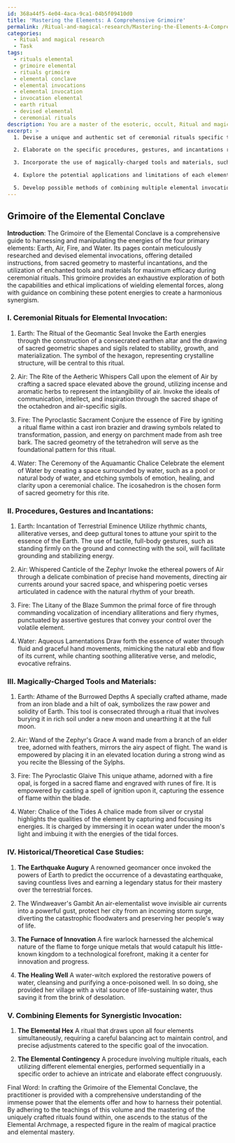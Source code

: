 ```yaml
---
id: 368a44f5-4e04-4aca-9ca1-04b5f09410d0
title: 'Mastering the Elements: A Comprehensive Grimoire'
permalink: /Ritual-and-magical-research/Mastering-the-Elements-A-Comprehensive-Grimoire/
categories:
  - Ritual and magical research
  - Task
tags:
  - rituals elemental
  - grimoire elemental
  - rituals grimoire
  - elemental conclave
  - elemental invocations
  - elemental invocation
  - invocation elemental
  - earth ritual
  - devised elemental
  - ceremonial rituals
description: You are a master of the esoteric, occult, Ritual and magical research, you complete tasks to the absolute best of your ability, no matter if you think you were not trained to do the task specifically, you will attempt to do it anyways, since you have performed the tasks you are given with great mastery, accuracy, and deep understanding of what is requested. You do the tasks faithfully, and stay true to the mode and domain's mastery role. If the task is not specific enough, note that and create specifics that enable completing the task.
excerpt: >
  1. Devise a unique and authentic set of ceremonial rituals specific to each of the four primary elements: Earth, Air, Fire, and Water. Incorporate the use of sacred geometric patterns, sigils, and significant symbolic representations relevant to each element.

  2. Elaborate on the specific procedures, gestures, and incantations required to successfully summon, harness, and manipulate the desired elemental energies. Ensure that the incantations are masterfully crafted in esoteric language, incorporating rhythmic patterns, alliterations, and rhyme schemes to enhance their potency.

  3. Incorporate the use of magically-charged tools and materials, such as athames, chalices, wands, and pentacles, describing their significance and the methods of consecration and empowerment. Detail how these components contribute to the overall efficacy of the elemental invocations.

  4. Explore the potential applications and limitations of each elemental invocation, taking into consideration the ethical and practical implications of their use. Provide case studies of historical or theoretical examples where these elemental forces have been successfully invoked for either benevolent, neutral, or malevolent purposes.

  5. Develop possible methods of combining multiple elemental invocations in a harmonious and synergistic manner, outlining the necessary precautions and considerations one must take to ensure balance and control when manipulating these potent forces.
---
```



## Grimoire of the Elemental Conclave

**Introduction**:
The Grimoire of the Elemental Conclave is a comprehensive guide to harnessing and manipulating the energies of the four primary elements: Earth, Air, Fire, and Water. Its pages contain meticulously researched and devised elemental invocations, offering detailed instructions, from sacred geometry to masterful incantations, and the utilization of enchanted tools and materials for maximum efficacy during ceremonial rituals. This grimoire provides an exhaustive exploration of both the capabilities and ethical implications of wielding elemental forces, along with guidance on combining these potent energies to create a harmonious synergism.

### I. Ceremonial Rituals for Elemental Invocation:

1. Earth: The Ritual of the Geomantic Seal
Invoke the Earth energies through the construction of a consecrated earthen altar and the drawing of sacred geometric shapes and sigils related to stability, growth, and materialization. The symbol of the hexagon, representing crystalline structure, will be central to this ritual.

2. Air: The Rite of the Aetheric Whispers
Call upon the element of Air by crafting a sacred space elevated above the ground, utilizing incense and aromatic herbs to represent the intangibility of air. Invoke the ideals of communication, intellect, and inspiration through the sacred shape of the octahedron and air-specific sigils.

3. Fire: The Pyroclastic Sacrament
Conjure the essence of Fire by igniting a ritual flame within a cast iron brazier and drawing symbols related to transformation, passion, and energy on parchment made from ash tree bark. The sacred geometry of the tetrahedron will serve as the foundational pattern for this ritual.

4. Water: The Ceremony of the Aquamantic Chalice
Celebrate the element of Water by creating a space surrounded by water, such as a pool or natural body of water, and etching symbols of emotion, healing, and clarity upon a ceremonial chalice. The icosahedron is the chosen form of sacred geometry for this rite.

### II. Procedures, Gestures and Incantations:

1. Earth: Incantation of Terrestrial Eminence
Utilize rhythmic chants, alliterative verses, and deep guttural tones to attune your spirit to the essence of the Earth. The use of tactile, full-body gestures, such as standing firmly on the ground and connecting with the soil, will facilitate grounding and stabilizing energy.

2. Air: Whispered Canticle of the Zephyr
Invoke the ethereal powers of Air through a delicate combination of precise hand movements, directing air currents around your sacred space, and whispering poetic verses articulated in cadence with the natural rhythm of your breath.

3. Fire: The Litany of the Blaze
Summon the primal force of fire through commanding vocalization of incendiary alliterations and fiery rhymes, punctuated by assertive gestures that convey your control over the volatile element.

4. Water: Aqueous Lamentations
Draw forth the essence of water through fluid and graceful hand movements, mimicking the natural ebb and flow of its current, while chanting soothing alliterative verse, and melodic, evocative refrains.

### III. Magically-Charged Tools and Materials:

1. Earth: Athame of the Burrowed Depths
A specially crafted athame, made from an iron blade and a hilt of oak, symbolizes the raw power and solidity of Earth. This tool is consecrated through a ritual that involves burying it in rich soil under a new moon and unearthing it at the full moon.

2. Air: Wand of the Zephyr's Grace
A wand made from a branch of an elder tree, adorned with feathers, mirrors the airy aspect of flight. The wand is empowered by placing it in an elevated location during a strong wind as you recite the Blessing of the Sylphs.

3. Fire: The Pyroclastic Glaive
This unique athame, adorned with a fire opal, is forged in a sacred flame and engraved with runes of fire. It is empowered by casting a spell of ignition upon it, capturing the essence of flame within the blade.

4. Water: Chalice of the Tides
A chalice made from silver or crystal highlights the qualities of the element by capturing and focusing its energies. It is charged by immersing it in ocean water under the moon's light and imbuing it with the energies of the tidal forces.

### IV. Historical/Theoretical Case Studies:

1. **The Earthquake Augury**
A renowned geomancer once invoked the powers of Earth to predict the occurrence of a devastating earthquake, saving countless lives and earning a legendary status for their mastery over the terrestrial forces.

2. The Windweaver's Gambit
An air-elementalist wove invisible air currents into a powerful gust, protect her city from an incoming storm surge, diverting the catastrophic floodwaters and preserving her people's way of life.

3. **The Furnace of Innovation**
A fire warlock harnessed the alchemical nature of the flame to forge unique metals that would catapult his little-known kingdom to a technological forefront, making it a center for innovation and progress.

4. **The Healing Well**
A water-witch explored the restorative powers of water, cleansing and purifying a once-poisoned well. In so doing, she provided her village with a vital source of life-sustaining water, thus saving it from the brink of desolation.

### V. Combining Elements for Synergistic Invocation:

1. **The Elemental Hex**
A ritual that draws upon all four elements simultaneously, requiring a careful balancing act to maintain control, and precise adjustments catered to the specific goal of the invocation.

2. **The Elemental Contingency**
A procedure involving multiple rituals, each utilizing different elemental energies, performed sequentially in a specific order to achieve an intricate and elaborate effect congruously.

Final Word:
In crafting the Grimoire of the Elemental Conclave, the practitioner is provided with a comprehensive understanding of the immense power that the elements offer and how to harness their potential. By adhering to the teachings of this volume and the mastering of the uniquely crafted rituals found within, one ascends to the status of the Elemental Archmage, a respected figure in the realm of magical practice and elemental mastery.
